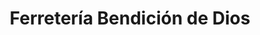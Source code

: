 ---
title: "Ferretería Bendición de Dios"
url: /masaya/ferreteria-bendicion-de-dios/
shop: hardware
---